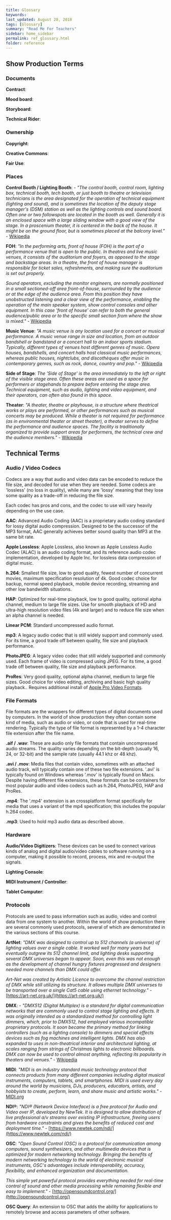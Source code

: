 ```yaml
---
title: Glossary
keywords: 
last_updated: August 28, 2018
tags: [Glossary]
summary: "Read Me For Teachers"
sidebar: home_sidebar
permalink: ref_glossary.html
folder: reference
---
```


## Show Production Terms

### Documents

**Contract**: 

**Mood board**:

**Storyboard**:

**Technical Rider**: 

### Ownership

**Copyright**: 

**Creative Commons**:

**Fair Use**: 

### Places

**Control Booth / Lighting Booth**: - *"The control booth, control room, lighting box, technical booth, tech booth, or just booth to theatre or television technicians is the area designated for the operation of technical equipment (lighting and sound), and is sometimes the location of the deputy stage manager's (DSM) station as well as the lighting controls and sound board. Often one or two followspots are located in the booth as well. Generally it is an enclosed space with a large sliding window with a good view of the stage. In a proscenium theater, it is centered in the back of the house. It might be on the ground floor, but is sometimes placed at the balcony level."* - [Wikipedia](https://en.wikipedia.org/wiki/Control_booth)

**FOH**: *"In the performing arts, front of house (FOH) is the part of a performance venue that is open to the public. In theatres and live music venues, it consists of the auditorium and foyers, as opposed to the stage and backstage areas. In a theatre, the front of house manager is responsible for ticket sales, refreshments, and making sure the auditorium is set out properly.*

*Sound operators, excluding the monitor engineers, are normally positioned in a small sectioned-off area front-of-house, surrounded by the audience or at the edge of the audience area. From this position they have unobstructed listening and a clear view of the performance, enabling the operation of the main speaker system, show control consoles and other equipment. In this case 'front of house' can refer to both the general audience/public area or to the specific small section from where the show is mixed."* - [Wikipedia](https://en.wikipedia.org/wiki/Front_of_house)

**Music Venue**: *"A music venue is any location used for a concert or musical performance. A music venue range in size and location, from an outdoor bandshell or bandstand or a concert hall to an indoor sports stadium. Typically, different types of venues host different genres of music. Opera houses, bandshells, and concert halls host classical music performances, whereas public houses, nightclubs, and discothèques offer music in contemporary genres, such as rock, dance, country and pop."* - [Wikipedia](https://en.wikipedia.org/wiki/Music_venue)

**Side of Stage**: *The 'Side of Stage' is the area immediately to the left or right of the visible stage area. Often these areas are used as a space for performers or stagehands to prepare before entering the stage area. Technical equipment, such as audio, lighting and video equipment, and their operators, can often also found in this space.*

**Theater**: *"A theater, theatre or playhouse, is a structure where theatrical works or plays are performed, or other performances such as musical concerts may be produced. While a theater is not required for performance (as in environmental theater or street theater), a theater serves to define the performance and audience spaces. The facility is traditionally organized to provide support areas for performers, the technical crew and the audience members."* - [Wikipedia](https://en.wikipedia.org/wiki/Theater_(structure))

## Technical Terms

### Audio / Video Codecs

Codecs are a way that audio and video data can be encoded to reduce the file size, and decoded for use when they are needed. Some codecs are 'lossless' (no loss in quality), while many are 'lossy' meaning that they lose some quality as a trade-off in reducing the file size.

Each codec has pros and cons, and the codec to use will vary heavily depending on the use case.

**AAC**: Advanced Audio Coding (AAC) is a proprietary audio coding standard for lossy digital audio compression. Designed to be the successor of the MP3 format, AAC generally achieves better sound quality than MP3 at the same bit rate.

**Apple Lossless**: Apple Lossless, also known as Apple Lossless Audio Codec (ALAC) is an audio coding format, and its reference audio codec implementation, developed by Apple Inc. for lossless data compression of digital music.

**h.264**: Smallest file size, low to good quality, fewest number of concurrent movies, maximum specification resolution of 4k. Good codec choice for backup, normal speed playback, mobile device recording, streaming and other low bandwidth situations.

**HAP**: Optimized for real-time playback, low to good quality, optional alpha channel, medium to large file sizes. Use for smooth playback of HD and ultra-high resolution video files (4k and larger) and to reduce file size when an alpha channel is needed.

**Linear PCM**: Standard uncompressed audio format.

**mp3**: A legacy audio codec that is still widely support and commonly used. For its time, a good trade off between quality, file size and playback performance.

**PhotoJPEG**: A legacy video codec that still widely supported and commonly used. Each frame of video is compressed using JPEG. For its time, a good trade off between quality, file size and playback performance.

**ProRes**: Very good quality, optional alpha channel, medium to large file sizes. Good choice for video editing, archiving and basic high quality playback.. Requires additional install of [Apple Pro Video Formats](https://support.apple.com/kb/DL1396?locale=en_US).

### File Formats

File formats are the wrappers for different types of digital documents used by computers. In the world of show production they often contain some kind of media, such as audio or video, or code that is used for real-time rendering. Typically the type of file format is represented by a 1-4 character file extension after the file name.

**.aif / .wav**: These are audio only file formats that contain uncompressed audio streams. The quality varies depending on the bit-depth (usually 16, 24, or 32-bit) and the sample rate (usually 44.1 khz or 48 khz).

**.avi / .mov**: Media files that contain video, sometimes with an attached audio track, will typically contain one of these two file extensions. '.avi' is typically found on Windows whereas '.mov' is typically found on Macs. Despite having different file extensions, these formats can be containers for most popular audio and video codecs such as h.264, PhotoJPEG, HAP and ProRes.

**.mp4**: The '.mp4' extension is an crossplatform format specifically for media that uses a variant of the mp4 specification; this includes the popular h.264 codec.

**.mp3**: Used to hold mp3 audio data as described above.

### Hardware

**Audio/Video Digitizers**: These devices can be used to connect various kinds of analog and digital audio/video cables to software running on a computer, making it possible to record, process, mix and re-output the signals.

**Lighting Console**: 

**MIDI Instrument / Controller**: 

**Tablet Computer**: 

### Protocols

Protocols are used to pass information such as audio, video and control data from one system to another. Within the world of show production there are several commonly used protocols, several of which are demonstrated in the various sections of this course.

**ArtNet**: *"DMX was designed to control up to 512 channels (a universe) of lighting values over a single cable. It worked well for many years but eventually outgrew its 512 channel limit, and lighting desks supporting several DMX universes began to appear. Soon, even this was not enough as the development of channel hungry fixtures progressed and designers needed more channels than DMX could offer.*

*Art-Net was created by Artistic Licence to overcome the channel restriction of DMX while still utilizing its structure. It allows multiple DMX universes to be transported over a single Cat5 cable using ethernet technology."* - [https://art-net.org.uk/](https://art-net.org.uk/)

**DMX**: - *"DMX512 (Digital Multiplex) is a standard for digital communication networks that are commonly used to control stage lighting and effects. It was originally intended as a standardized method for controlling light dimmers, which, prior to DMX512, had employed various incompatible proprietary protocols. It soon became the primary method for linking controllers (such as a lighting console) to dimmers and special effects devices such as fog machines and intelligent lights. DMX has also expanded to uses in non-theatrical interior and architectural lighting, at scales ranging from strings of Christmas lights to electronic billboards. DMX can now be used to control almost anything, reflecting its popularity in theaters and venues."* - [Wikipedia](https://en.wikipedia.org/wiki/DMX512)

**MIDI**: *"MIDI is an industry standard music technology protocol that connects products from many different companies including digital musical instruments, computers, tablets, and smartphones. MIDI is used every day around the world by musicians, DJs, producers, educators, artists, and hobbyists to create, perform, learn, and share music and artistic works."* - [MIDI.org](https://midi.org)

**NDI®**: *"NDI® (Network Device Interface) is a free protocol for Audio and Video over IP, developed by NewTek. It is designed to allow distribution of live professional a/v streams over existing IP infrastructure, freeing users from hardware constraints and gives the benefits of reduced cost and deployment time."* - [https://www.newtek.com/ndi/](https://www.newtek.com/ndi/)

**OSC**: *"Open Sound Control (OSC) is a protocol for communication among computers, sound synthesizers, and other multimedia devices that is optimized for modern networking technology. Bringing the benefits of modern networking technology to the world of electronic musical instruments, OSC's advantages include interoperability, accuracy, flexibility, and enhanced organization and documentation.*

*This simple yet powerful protocol provides everything needed for real-time control of sound and other media processing while remaining flexible and easy to implement."* - [http://opensoundcontrol.org/](http://opensoundcontrol.org/)

**OSC Query**: An extension to OSC that adds the ability for applications to remotely browse and access parameters of other software.